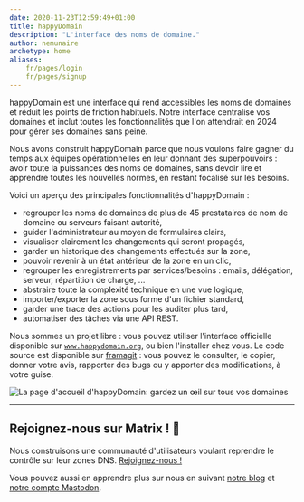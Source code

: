 ```yaml
---
date: 2020-11-23T12:59:49+01:00
title: happyDomain
description: "L'interface des noms de domaine."
author: nemunaire
archetype: home
aliases:
    fr/pages/login
    fr/pages/signup
---
```


happyDomain est une interface qui rend accessibles les noms de domaines et réduit les points de friction habituels.
Notre interface centralise vos domaines et inclut toutes les fonctionnalités que l'on attendrait en 2024 pour gérer ses domaines sans peine.

Nous avons construit happyDomain parce que nous voulons faire gagner du temps aux équipes opérationnelles en leur donnant des superpouvoirs :
avoir toute la puissances des noms de domaines, sans devoir lire et apprendre toutes les nouvelles normes, en restant focalisé sur les besoins.

Voici un aperçu des principales fonctionnalités d'happyDomain :

- regrouper les noms de domaines de plus de 45 prestataires de nom de domaine ou serveurs faisant autorité,
- guider l'administrateur au moyen de formulaires clairs,
- visualiser clairement les changements qui seront propagés,
- garder un historique des changements effectués sur la zone,
- pouvoir revenir à un état antérieur de la zone en un clic,
- regrouper les enregistrements par services/besoins : emails, délégation, serveur, répartition de charge, ...
- abstraire toute la complexité technique en une vue logique,
- importer/exporter la zone sous forme d'un fichier standard,
- garder une trace des actions pour les auditer plus tard,
- automatiser des tâches via une API REST.

Nous sommes un projet libre : vous pouvez utiliser l'interface officielle disponible sur [`www.happydomain.org`](https://www.happydomain.org/), ou bien l'installer chez vous.
Le code source est disponible sur [framagit](https://framagit.org/happyDomain/) : vous pouvez le consulter, le copier, donner votre avis, rapporter des bugs ou y apporter des modifications, à votre guise.

![La page d'accueil d'happyDomain: gardez un œil sur tous vos domaines](https://www.happydomain.org/img/screenshots/domains-list.webp)

---

## Rejoignez-nous sur Matrix ! 💬

Nous construisons une communauté d'utilisateurs voulant reprendre le contrôle sur leur zones DNS.
[Rejoignez-nous !](https://matrix.to/#/#happyDNS:matrix.org)

Vous pouvez aussi en apprendre plus sur nous en suivant [notre blog](https://blog.happydomain.org/) et [notre compte Mastodon](https://floss.social/@happyDomain).
